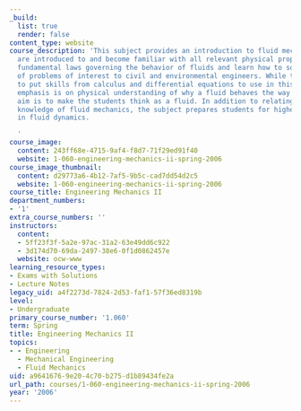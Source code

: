 ```yaml
---
_build:
  list: true
  render: false
content_type: website
course_description: 'This subject provides an introduction to fluid mechanics. Students
  are introduced to and become familiar with all relevant physical properties and
  fundamental laws governing the behavior of fluids and learn how to solve a variety
  of problems of interest to civil and environmental engineers. While there is a chance
  to put skills from calculus and differential equations to use in this subject, the
  emphasis is on physical understanding of why a fluid behaves the way it does. The
  aim is to make the students think as a fluid. In addition to relating a working
  knowledge of fluid mechanics, the subject prepares students for higher-level subjects
  in fluid dynamics.

  '
course_image:
  content: 243ff68e-4715-9af4-f8d7-71f29ed91f40
  website: 1-060-engineering-mechanics-ii-spring-2006
course_image_thumbnail:
  content: d29773a6-4b12-7af5-9b5c-cad7dd54d2c5
  website: 1-060-engineering-mechanics-ii-spring-2006
course_title: Engineering Mechanics II
department_numbers:
- '1'
extra_course_numbers: ''
instructors:
  content:
  - 5ff23f3f-5a2e-97ac-31a2-63e49dd6c922
  - 3d174d70-69da-2497-38e6-0f1d0862457e
  website: ocw-www
learning_resource_types:
- Exams with Solutions
- Lecture Notes
legacy_uid: a4f2273d-7824-2d53-faf1-57f36ed8319b
level:
- Undergraduate
primary_course_number: '1.060'
term: Spring
title: Engineering Mechanics II
topics:
- - Engineering
  - Mechanical Engineering
  - Fluid Mechanics
uid: a9641676-9e20-4c70-b275-d1b89434fe2a
url_path: courses/1-060-engineering-mechanics-ii-spring-2006
year: '2006'
---
```

